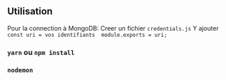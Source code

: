 ## Utilisation 

Pour la connection  à MongoDB:
Creer un fichier `credentials.js`
Y ajouter 
`const uri = vos identifiants 
module.exports = uri;`

### `yarn` ou `npm install`
### `nodemon`

